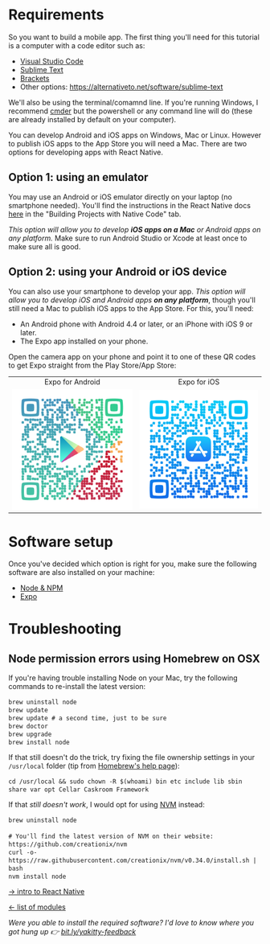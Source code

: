 # Requirements

So you want to build a mobile app. The first thing you'll need for this tutorial is a computer with a code editor such as:

- [Visual Studio Code](https://code.visualstudio.com)
- [Sublime Text](https://sublimetext.com)
- [Brackets](http://brackets.io)
- Other options: https://alternativeto.net/software/sublime-text

We'll also be using the terminal/comamnd line. If you're running Windows, I recommend [cmder](http://cmder.net) but the powershell or any command line will do (these are already installed by default on your computer).

You can develop Android and iOS apps on Windows, Mac or Linux. However to publish iOS apps to the App Store you will need a Mac. There are two options for developing apps with React Native.

## Option 1: using an emulator

You may use an Android or iOS emulator directly on your laptop (no smartphone needed). You'll find the instructions in the React Native docs [here](https://facebook.github.io/react-native/docs/getting-started) in the "Building Projects with Native Code" tab.

_This option will allow you to develop **iOS apps on a Mac** or Android apps on any platform._ Make sure to run Android Studio or Xcode at least once to make sure all is good.

## Option 2: using your Android or iOS device

You can also use your smartphone to develop your app. _This option will allow you to develop iOS and Android apps **on any platform**_, though you'll still need a Mac to publish iOS apps to the App Store. For this, you'll need:

- An Android phone with Android 4.4 or later, or an iPhone with iOS 9 or later.
- The Expo app installed on your phone.

Open the camera app on your phone and point it to one of these QR codes to get Expo straight from the Play Store/App Store:

<table>
  <tr>
    <td align="center">Expo for Android</td>
    <td align="center">Expo for iOS</td>
  </tr>
  <tr>
    <td align="center">
      <a target="_blank" href="https://play.google.com/store/apps/details?id=host.exp.exponent">
        <img src="https://raw.githubusercontent.com/frnkly/react-native-tutorial/stable/tutorials/qr-code-expo-android.png" />
      </a>
    </td>
    <td align="center">
      <a target="_blank" href="https://itunes.apple.com/us/app/expo-client/id982107779">
        <img src="https://raw.githubusercontent.com/frnkly/react-native-tutorial/stable/tutorials/qr-code-expo-ios.png" />
      </a>
    </td>
  </tr>
</table>

# Software setup

Once you've decided which option is right for you, make sure the following software are also installed on your machine:

- [Node & NPM](https://nodejs.org)
- [Expo](https://docs.expo.io)

# Troubleshooting

## Node permission errors using Homebrew on OSX

If you're having trouble installing Node on your Mac, try the following commands to re-install the latest version:

```shell
brew uninstall node
brew update
brew update # a second time, just to be sure
brew doctor
brew upgrade
brew install node
```

If that still doesn't do the trick, try fixing the file ownership settings in your `/usr/local` folder (tip from [Homebrew's help page](https://docs.brew.sh/Troubleshooting)):

```shell
cd /usr/local && sudo chown -R $(whoami) bin etc include lib sbin share var opt Cellar Caskroom Framework
```

If that _still doesn't work_, I would opt for using [NVM](https://github.com/creationix/nvm) instead:

```shell
brew uninstall node

# You'll find the latest version of NVM on their website: https://github.com/creationix/nvm
curl -o- https://raw.githubusercontent.com/creationix/nvm/v0.34.0/install.sh | bash
nvm install node
```

[&rarr; intro to React Native](https://github.com/frnkly/react-native-tutorial/blob/stable/tutorials/intro.md)

[&larr; list of modules](https://github.com/frnkly/react-native-tutorial#modules)

_Were you able to install the required software? I'd love to know where you got hung up :point_right: [bit.ly/yakitty-feedback](http://bit.ly/yakitty-feedback)_
